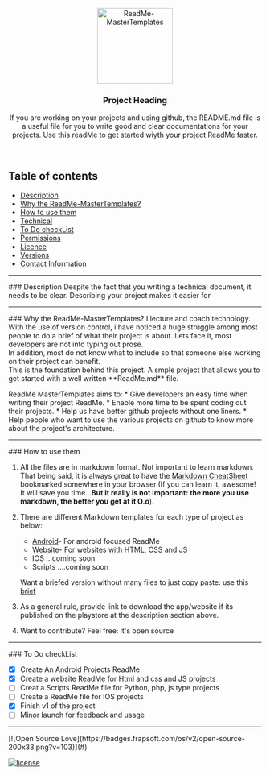 <p align="center">
  <a href="https://github.com/tamzi/ReadMe-MasterTemplates">
    <img src="art/" alt="ReadMe-MasterTemplates" width=150 height=150>
  </a>
  <h3 align="center">Project Heading</h3>

  <p align="center">
    If you are working on your projects and using github, the README.md file is a useful file for you to write good and clear documentations for  your projects. Use this readMe to get started wiyth your project ReadMe faster.
    <br>
    </p>
</p>

<br>

## Table of contents
- [Description](#description)
- [Why the ReadMe-MasterTemplates?](#why-the-readMe-masterTemplates)
- [How to use them](#)
- [Technical](#)
- [To Do checkList](#)
- [Permissions](#)
- [Licence](#)
- [Versions](#)
- [Contact Information](#)

<hr>
### Description
Despite the fact that you writing a technical document, it needs to be clear. Describing your project makes it easier for 

<hr>
### Why the ReadMe-MasterTemplates?
I lecture and coach technology. With the use of version control, i have noticed a huge struggle among most people to do a brief of what their project is about. Lets face it, most developers are not into typing out prose. 
<br>
In addition, most do not know what to include so that someone else working on their project can benefit.
<br>
This is the foundation behind this project. A smple project that allows you to get started with a well written **ReadMe.md** file.

ReadMe MasterTemplates aims to:
    * Give developers an easy time when writing their project ReadMe.
    * Enable more time to be spent coding out their projects.
    * Help us have better github projects without one liners.
    * Help people who want to use the various projects on github to know more about the project's architecture.


<hr>
### How to use them

1. All the files are in markdown format. Not important to learn markdown. That being said, it is always great to have the [Markdown CheatSheet](https://github.com/adam-p/markdown-here/wiki/Markdown-Cheatsheet)
 bookmarked somewhere in your browser.(If you can learn it, awesome! It will save you time...**But it really is not important: the more you use markdown, the better you get at it O.o**). 

2. There are different Markdown templates for each type of project as below: 
    * [Android](https://github.com/tamzi/ReadMe-MasterTemplates/tree/master/android)- For android focused ReadMe
    * [Website](https://github.com/tamzi/ReadMe-MasterTemplates/tree/master/website)- For websites with HTML, CSS and JS
    * IOS ...coming soon
    * Scripts ....coming soon
    
    Want a briefed version without many files to just copy paste: use this [brief]()
3. As a general rule, provide link to download the app/website if its published on the playstore at the description section above.
4. Want to contribute? Feel free: it's open source


<hr>
### To Do checkList

- [x] Create An Android Projects ReadMe
- [x] Create a website ReadMe for Html and css and JS projects
- [ ] Creat a Scripts ReadMe file for Python, php, js type projects
- [ ] Create a ReadMe file for IOS projects
- [x] Finish v1 of the project
- [ ] Minor launch for feedback and usage

<hr>
[![Open Source Love](https://badges.frapsoft.com/os/v2/open-source-200x33.png?v=103)](#)  

[![license](https://img.shields.io/github/license/mashape/apistatus.svg?style=for-the-badge)](#)

